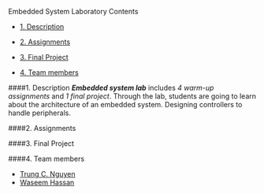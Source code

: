 Embedded System Laboratory
Contents

* [1. Description](#part1)

* [2. Assignments](#part2)

* [3. Final Project](#part3)

* [4. Team members](#part4)

####1. Description<a id="part1"></a>
   **_Embedded system lab_** includes _4 warm-up assignments_ and _1 final project_.
   Through the lab, students are going to learn about the architecture of an embedded system.
   Designing controllers to handle peripherals. 
   
####2. Assignments<a id="part2"></a>
  
####3. Final Project<a id="part3"></a>
  
####4. Team members<a id="part4"></a>
  * [Trung C. Nguyen](nguyencanhtrung@me.com)
  * [Waseem Hassan](waseemh40@gmail.com)
